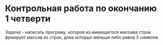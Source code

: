 # Контрольная работа по окончанию 1 четверти
*Задача* - написать програму, котороя из имеющегося массива строк фрмирует массив из строк, длиа которых меньше либо равна 3 символа 

